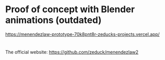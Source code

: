 # Proof of concept with Blender animations (outdated)

https://menendezlaw-prototype-70k8pnt8r-zeducks-projects.vercel.app/

#

The official website: 
https://github.com/zeduck/menendezlaw2
